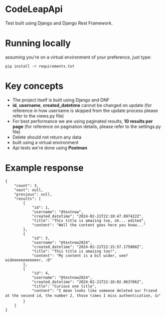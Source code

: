 # CodeLeapApi

Test built using Django and Django Rest Framework.

# Running locally

assuming you're on a virtual environment of your preference, just type:
```
pip install -r requirements.txt
```

# Key concepts

- The project itself is built using Django and DNF
- **id**, **username**, **created_datetime** cannot be changed on update (for reference in how username is skipped from the update process please refer to the views.py file)
- For best performance we are using paginated results, **10 results per page** (for reference on pagination details, please refer to the settings.py file)
- Delete should not return any data
- built using a virtual environment
- Api tests we're done using **Postman**

# Example response

```
{
    "count": 3,
    "next": null,
    "previous": null,
    "results": [
        {
            "id": 1,
            "username": "@testnow",
            "created_datetime": "2024-02-21T22:10:47.897422Z",
            "title": "This title is amazing too, oh... edited",
            "content": "Well the content goes here you know..."
        },
        {
            "id": 3,
            "username": "@testnow2024",
            "created_datetime": "2024-02-21T22:15:57.175008Z",
            "title": "This title is amazing too!",
            "content": "My content is a bit wider, see? wideeeeeeeeeeeer, :D"
        },
        {
            "id": 4,
            "username": "@testnow2024",
            "created_datetime": "2024-02-21T22:18:02.963786Z",
            "title": "Curious one title",
            "content": "I mean looks like someone deleted our friend at the second id, the number 2, those times I miss authentication, 👍"
        }
    ]
}
```
